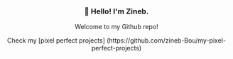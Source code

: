 <h3 align="center">👋 Hello! I'm Zineb.</h3>

<div align="center">
  <p>Welcome to my Github repo!</p>
  Check my [pixel perfect projects] (https://github.com/zineb-Bou/my-pixel-perfect-projects)  
</div>

<!--
**zineb-Bou/zineb-Bou** is a ✨ _special_ ✨ repository because its `README.md` (this file) appears on your GitHub profile.

Here are some ideas to get you started:

- 🔭 I’m currently working on ...
- 🌱 I’m currently learning ...
- 👯 I’m looking to collaborate on ...
- 🤔 I’m looking for help with ...
- 💬 Ask me about ...
- 📫 How to reach me: ...
- 😄 Pronouns: ...
- ⚡ Fun fact: ...
-->
